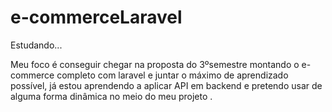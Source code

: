 # e-commerceLaravel

Estudando...

Meu foco é conseguir chegar na proposta do 3ºsemestre montando o e-commerce completo com laravel e juntar o máximo de aprendizado possível, já estou aprendendo a aplicar API em backend e pretendo usar de alguma forma dinâmica no meio do meu projeto
.
